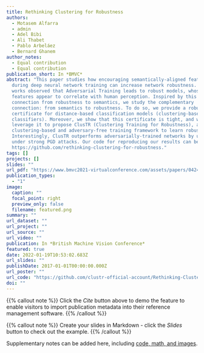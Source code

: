 ```yaml
---
title: Rethinking Clustering for Robustness
authors:
  - Motasem Alfarra
  - admin
  - Adel Bibi
  - Ali Thabet
  - Pablo Arbeláez
  - Bernard Ghanem
author_notes:
  - Equal contribution
  - Equal contribution
publication_short: In *BMVC*
abstract: "This paper studies how encouraging semantically-aligned features
  during deep neural network training can increase network robustness. Recent
  works observed that Adversarial Training leads to robust models, whose learnt
  features appear to correlate with human perception. Inspired by this
  connection from robustness to semantics, we study the complementary
  connection: from semantics to robustness. To do so, we provide a robustness
  certificate for distance-based classification models (clustering-based
  classifiers). Moreover, we show that this certificate is tight, and we
  leverage it to propose ClusTR (Clustering Training for Robustness), a
  clustering-based and adversary-free training framework to learn robust models.
  Interestingly, ClusTR outperforms adversarially-trained networks by up to 4%
  under strong PGD attacks. Our code for reproducing our results can be found at
  https://github.com/rethinking-clustering-for-robustness."
tags: []
projects: []
slides: ""
url_pdf: "https://www.bmvc2021-virtualconference.com/assets/papers/0424.pdf"
publication_types:
  - "1"
image:
  caption: ""
  focal_point: right
  preview_only: false
  filename: featured.png
summary: ""
url_dataset: ""
url_project: ""
url_source: ""
url_video: ""
publication: In *British Machine Vision Conference*
featured: true
date: 2022-01-19T10:53:02.683Z
url_slides: ""
publishDate: 2017-01-01T00:00:00.000Z
url_poster: ""
url_code: "https://github.com/clustr-official-account/Rethinking-Clustering-for-Robustness"
doi: ""
---
```


{{% callout note %}}
Click the *Cite* button above to demo the feature to enable visitors to import publication metadata into their reference management software.
{{% /callout %}}

{{% callout note %}}
Create your slides in Markdown - click the *Slides* button to check out the example.
{{% /callout %}}

Supplementary notes can be added here, including [code, math, and images](https://wowchemy.com/docs/writing-markdown-latex/).
